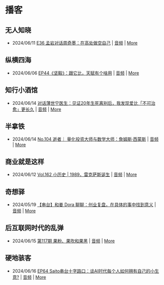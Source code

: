 # 播客

## 无人知晓
- 2024/06/11 [E36 孟岩对话周奇墨：在高处做空自己](https://www.xiaoyuzhoufm.com/episode/6667f31dc26e396a36eefe25) | [音频](https://dts-api.xiaoyuzhoufm.com/track/611719d3cb0b82e1df0ad29e/6667f31dc26e396a36eefe25/media.xyzcdn.net/ljJYPINg_uUnMMt8WMuIsiU41BZt.m4a) | [More](channels/%E6%97%A0%E4%BA%BA%E7%9F%A5%E6%99%93.md)

## 纵横四海
- 2024/06/06 [EP44《坚毅》：跟它比，天赋有个啥用](https://www.ximalaya.com/sound/733272262) | [音频](https://audio.xmcdn.com/storages/9e8c-audiofreehighqps/08/B9/GKwRIasKNvxtB1NmBALd5E1L.m4a) | [More](channels/%E7%BA%B5%E6%A8%AA%E5%9B%9B%E6%B5%B7.md)

## 知行小酒馆
- 2024/06/14 [对话薄世宁医生：见证20年生死离别后，我发现爱比「不可治愈」更长久](https://www.xiaoyuzhoufm.com/episode/666b7a2dc26e396a36a19c20) | [音频](https://dts-api.xiaoyuzhoufm.com/track/6013f9f58e2f7ee375cf4216/666b7a2dc26e396a36a19c20/media.xyzcdn.net/lmIXqg1X3dpc5B5Puhsuvp3PYaOE.m4a) | [More](channels/%E7%9F%A5%E8%A1%8C%E5%B0%8F%E9%85%92%E9%A6%86.md)

## 半拿铁
- 2024/06/14 [No.104 ️ 逝者｜ 量化投资大师与数学大师：詹姆斯·西蒙斯](https://www.ximalaya.com/sound/734795686) | [音频](https://dl.wavpub.com/item/227_31599469_9827.m4a) | [More](channels/%E5%8D%8A%E6%8B%BF%E9%93%81.md)

## 商业就是这样
- 2024/06/12 [Vol.162 小历史 | 1989，雷克萨斯诞生](https://www.ximalaya.com/sound/734546676) | [音频](https://audio.xmcdn.com/storages/a7fb-audiofreehighqps/D0/F5/GKwRIasKP4CEAR1QLQLgyZQz.m4a) | [More](channels/%E5%95%86%E4%B8%9A%E5%B0%B1%E6%98%AF%E8%BF%99%E6%A0%B7.md)

## 奇想驿
- 2024/05/19 [【串台】和姜 Dora 聊聊：创业复盘，在具体的事中找到意义](https://www.xiaoyuzhoufm.com/episode/664962d382b428eafd844366) | [音频](https://dts-api.xiaoyuzhoufm.com/track/6034daea97755b8fc9c66480/664962d382b428eafd844366/media.xyzcdn.net/llloyy2KoUURla1cgosxmkenwwHw.m4a) | [More](channels/%E5%A5%87%E6%83%B3%E9%A9%BF.md)

## 后互联网时代的乱弹
- 2024/06/15 [第117期 果粉、果吹和果黑](https://hosting.wavpub.cn/pie/ep117/) | [音频](https://tk.wavpub.com/WPDL_dNBykhZUnHgUVxPdNLyFMkrZrFeMzvNzftnWBbEDJmQMzKyPYEgVzUfKdW-68.mp3) | [More](channels/%E5%90%8E%E4%BA%92%E8%81%94%E7%BD%91%E6%97%B6%E4%BB%A3%E7%9A%84%E4%B9%B1%E5%BC%B9.md)

## 硬地骇客
- 2024/06/16 [EP64 Saito串台十字路口：谈AI时代每个人如何拥有自己的小生意?](https://www.xiaoyuzhoufm.com/episode/666f0c14c26e396a36358a89) | [音频](https://dts-api.xiaoyuzhoufm.com/track/640ee2438be5d40013fe4a87/666f0c14c26e396a36358a89/media.xyzcdn.net/lrRoeAkswtNRsZNCydM2oLKRlZXR.m4a) | [More](channels/%E7%A1%AC%E5%9C%B0%E9%AA%87%E5%AE%A2.md)

